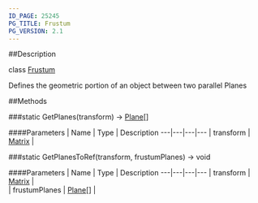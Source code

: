 ```yaml
---
ID_PAGE: 25245
PG_TITLE: Frustum
PG_VERSION: 2.1
---
```

##Description

class [Frustum](/classes/2.2/Frustum)

Defines the geometric portion of an object between two parallel Planes

##Methods

###static GetPlanes(transform) &rarr; [Plane](/classes/2.2/Plane)[]



####Parameters
 | Name | Type | Description
---|---|---|---
 | transform | [Matrix](/classes/2.2/Matrix) |  

###static GetPlanesToRef(transform, frustumPlanes) &rarr; void



####Parameters
 | Name | Type | Description
---|---|---|---
 | transform | [Matrix](/classes/2.2/Matrix) |  
 | frustumPlanes | [Plane](/classes/2.2/Plane)[] |  
